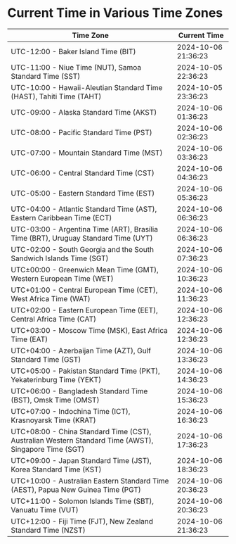 # Current Time in Various Time Zones

| Time Zone | Current Time |
|-----------|--------------|
| UTC-12:00 - Baker Island Time (BIT) | 2024-10-06 21:36:23 |
| UTC-11:00 - Niue Time (NUT), Samoa Standard Time (SST) | 2024-10-05 22:36:23 |
| UTC-10:00 - Hawaii-Aleutian Standard Time (HAST), Tahiti Time (TAHT) | 2024-10-05 23:36:23 |
| UTC-09:00 - Alaska Standard Time (AKST) | 2024-10-06 01:36:23 |
| UTC-08:00 - Pacific Standard Time (PST) | 2024-10-06 02:36:23 |
| UTC-07:00 - Mountain Standard Time (MST) | 2024-10-06 03:36:23 |
| UTC-06:00 - Central Standard Time (CST) | 2024-10-06 04:36:23 |
| UTC-05:00 - Eastern Standard Time (EST) | 2024-10-06 05:36:23 |
| UTC-04:00 - Atlantic Standard Time (AST), Eastern Caribbean Time (ECT) | 2024-10-06 06:36:23 |
| UTC-03:00 - Argentina Time (ART), Brasília Time (BRT), Uruguay Standard Time (UYT) | 2024-10-06 06:36:23 |
| UTC-02:00 - South Georgia and the South Sandwich Islands Time (SGT) | 2024-10-06 07:36:23 |
| UTC±00:00 - Greenwich Mean Time (GMT), Western European Time (WET) | 2024-10-06 10:36:23 |
| UTC+01:00 - Central European Time (CET), West Africa Time (WAT) | 2024-10-06 11:36:23 |
| UTC+02:00 - Eastern European Time (EET), Central Africa Time (CAT) | 2024-10-06 12:36:23 |
| UTC+03:00 - Moscow Time (MSK), East Africa Time (EAT) | 2024-10-06 12:36:23 |
| UTC+04:00 - Azerbaijan Time (AZT), Gulf Standard Time (GST) | 2024-10-06 13:36:23 |
| UTC+05:00 - Pakistan Standard Time (PKT), Yekaterinburg Time (YEKT) | 2024-10-06 14:36:23 |
| UTC+06:00 - Bangladesh Standard Time (BST), Omsk Time (OMST) | 2024-10-06 15:36:23 |
| UTC+07:00 - Indochina Time (ICT), Krasnoyarsk Time (KRAT) | 2024-10-06 16:36:23 |
| UTC+08:00 - China Standard Time (CST), Australian Western Standard Time (AWST), Singapore Time (SGT) | 2024-10-06 17:36:23 |
| UTC+09:00 - Japan Standard Time (JST), Korea Standard Time (KST) | 2024-10-06 18:36:23 |
| UTC+10:00 - Australian Eastern Standard Time (AEST), Papua New Guinea Time (PGT) | 2024-10-06 20:36:23 |
| UTC+11:00 - Solomon Islands Time (SBT), Vanuatu Time (VUT) | 2024-10-06 20:36:23 |
| UTC+12:00 - Fiji Time (FJT), New Zealand Standard Time (NZST) | 2024-10-06 21:36:23 |
